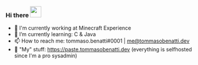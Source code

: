 ### Hi there <img src="https://raw.githubusercontent.com/MartinHeinz/MartinHeinz/master/wave.gif" width="30px">


- 🔭 I'm currently working at Minecraft Experience
- 🌱 I’m currently learning: C & Java
- 📫 How to reach me: tommaso.benatti#0001 | me@tommasobenatti.dev
- 🧰 "My" stuff: 
      https://paste.tommasobenatti.dev
      (everything is selfhosted since I'm a pro sysadmin)
